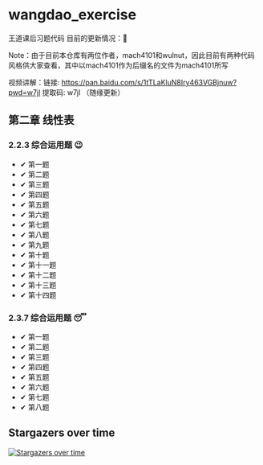 # wangdao_exercise
王道课后习题代码
目前的更新情况：&#x1F422;

Note：由于目前本仓库有两位作者，mach4101和wulnut，因此目前有两种代码风格供大家查看，其中以mach4101作为后缀名的文件为mach4101所写

视频讲解：链接: https://pan.baidu.com/s/1tTLaKluN8Iry463VGBjnuw?pwd=w7jl 提取码: w7jl （随缘更新）

## 第二章 线性表

### 2.2.3 综合运用题 &#x1F609;
- &#10004; 第一题
- &#10004; 第二题
- &#10004; 第三题
- &#10004; 第四题
- &#10004; 第五题
- &#10004; 第六题
- &#10004; 第七题
- &#10004; 第八题
- &#10004; 第九题
- &#10004; 第十题
- &#10004; 第十一题
- &#10004; 第十二题
- &#10004; 第十三题
- &#10004; 第十四题

### 2.3.7 综合运用题  &#x1F634;

- &#10004; 第一题
- &#10004; 第二题
- &#10004; 第三题
- &#10004; 第四题
- &#10004; 第五题
- &#10004; 第六题
- &#10004; 第七题
- &#10004; 第八题




## Stargazers over time

[![Stargazers over time](https://starchart.cc/mach4101/wangdao_exercise.svg)](https://starchart.cc/mach4101/wangdao_exercise)
